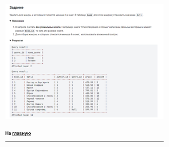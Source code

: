 

<img src="../art/2.3.6.task.png" alt="solution" >

```sql 

```



#### На [главную](https://github.com/BEPb/stepik_sql#readme)

---



